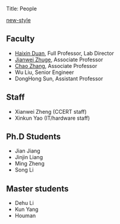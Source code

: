 Title: People

[new-style]({filename}people-new.md)

Faculty
--------------------
* [Haixin Duan]({filename}people-duanhx.md), Full Professor, Lab Director
* [Jianwei Zhuge]({filename}people-zhugejw.md), Associate Professor
* [Chao Zhang]({filename}people-chaoz.md), Associate Professor
* Wu Liu, Senior Engineer
* DongHong Sun, Assistant Professor

Staff
--------------------
* Xianwei Zheng (CCERT staff)
* Xinkun Yao (IT/hardware staff)

Ph.D Students
--------------------
* Jian Jiang
* Jinjin Liang
* Ming Zheng
* Song Li

Master students
--------------------
* Dehu Li
* Kun Yang
* Houman

